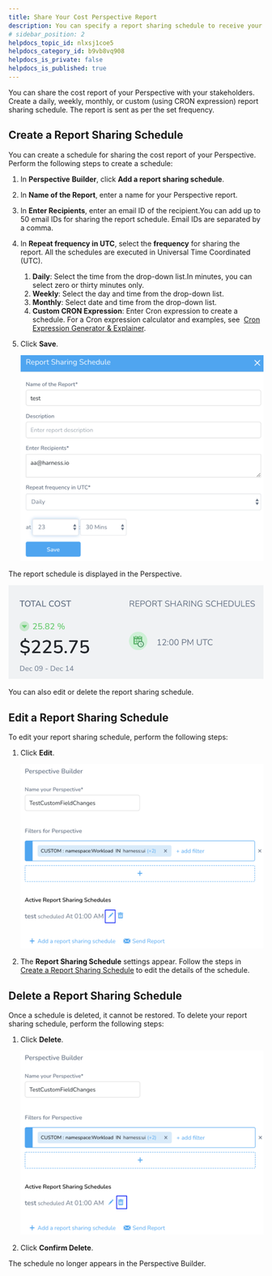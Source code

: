 ```yaml
---
title: Share Your Cost Perspective Report
description: You can specify a report sharing schedule to receive your consolidated Perspectives weekly cost report.
# sidebar_position: 2
helpdocs_topic_id: nlxsj1coe5
helpdocs_category_id: b9vb8vq908
helpdocs_is_private: false
helpdocs_is_published: true
---
```


You can share the cost report of your Perspective with your stakeholders. Create a daily, weekly, monthly, or custom (using CRON expression) report sharing schedule. The report is sent as per the set frequency.


## Create a Report Sharing Schedule

You can create a schedule for sharing the cost report of your Perspective. Perform the following steps to create a schedule:

1. In **Perspective** **Builder**, click **Add a report sharing schedule**.
2. In **Name of the Report**, enter a name for your Perspective report.
3. In **Enter Recipients**, enter an email ID of the recipient.You can add up to 50 email IDs for sharing the report schedule. Email IDs are separated by a comma.
4. In **Repeat frequency in UTC**, select the **frequency** for sharing the report. All the schedules are executed in Universal Time Coordinated (UTC).
	1. **Daily**: Select the time from the drop-down list.In minutes, you can select zero or thirty minutes only.
	2. **Weekly**: Select the day and time from the drop-down list.
	3. **Monthly**: Select date and time from the drop-down list.
	4. **Custom CRON Expression**: Enter Cron expression to create a schedule. For a Cron expression calculator and examples, see  [Cron Expression Generator & Explainer](https://www.freeformatter.com/cron-expression-generator-quartz.html).
5. Click **Save**.
   
     ![](./static/share-report-in-cost-perspectives-29.png)

The report schedule is displayed in the Perspective.

   ![](./static/share-report-in-cost-perspectives-30.png)

You can also edit or delete the report sharing schedule.

## Edit a Report Sharing Schedule

To edit your report sharing schedule, perform the following steps:

1. Click **Edit**.
   
     ![](./static/share-report-in-cost-perspectives-31.png)
2. The **Report Sharing Schedule** settings appear. Follow the steps in [Create a Report Sharing Schedule](/docs/first-gen/cloud-cost-management/ccm-perspectives/share-report-in-cost-perspectives.md) to edit the details of the schedule.

## Delete a Report Sharing Schedule

Once a schedule is deleted, it cannot be restored. To delete your report sharing schedule, perform the following steps:

1. Click **Delete**.
   
     ![](./static/share-report-in-cost-perspectives-32.png)
2. Click **Confirm Delete**.

The schedule no longer appears in the Perspective Builder.

